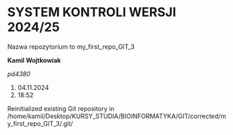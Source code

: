 # SYSTEM KONTROLI WERSJI 2024/25

Nazwa repozytorium to my_first_repo_GIT_3

**Kamil Wojtkowiak**

*pd4380*

1. 04.11.2024
2. 18:52

Reinitialized existing Git repository in /home/kamil/Desktop/KURSY_STUDIA/BIOINFORMATYKA/GIT/corrected/my_first_repo_GIT_3/.git/

